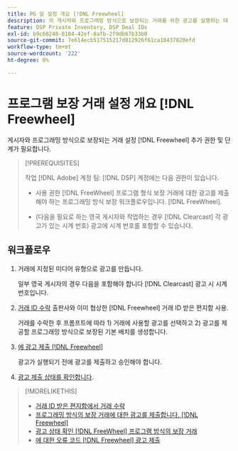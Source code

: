 ```yaml
---
title: PG 딜 설정 개요 [!DNL Freewheel]
description: 의 게시자와 프로그래밍 방식으로 보장되는 거래를 위한 광고를 실행하는 데 필요한 사전 요구 사항과 추가 단계에 대해 알아봅니다 [!DNL Freewheel].
feature: DSP Private Inventory, DSP Deal IDs
exl-id: b9c60248-8104-42ef-8afb-2f9db67b33b0
source-git-commit: 7e614ecb517515217d812926f61ca10437820efd
workflow-type: tm+mt
source-wordcount: '222'
ht-degree: 0%

---
```


# 프로그램 보장 거래 설정 개요 [!DNL Freewheel]

게시자와 프로그래밍 방식으로 보장되는 거래 설정 [!DNL Freewheel] 추가 권한 및 단계가 필요합니다.

>[!PREREQUISITES]
>
>작업 [!DNL Adobe] 계정 팀: [!DNL DSP] 계정에는 다음 권한이 있습니다.
>
>* 사용 권한 [!DNL FreeWheel] 프로그램 형식 보장 거래에 대한 광고를 제출해야 하는 프로그래밍 방식 보장 워크플로우입니다. [!DNL FreeWheel].
>
>* (다음을 필요로 하는 영국 게시자와 작업하는 경우 [!DNL Clearcast] 각 광고가 있는 시계 번호) 광고에 시계 번호를 포함할 수 있습니다.


## 워크플로우

1. 거래에 지정된 미디어 유형으로 광고를 만듭니다.

   일부 영국 게시자의 경우 다음을 포함해야 합니다 [!DNL Clearcast] 광고 시 시계 번호입니다.

1. [거래 ID 수락](#programmatic-guaranteed-set-up.md#pg-setup-deal-id-inbox) 출판사와 이미 협상한 [!DNL Freewheel] 거래 ID 받은 편지함 사용.

   거래를 수락한 후 프롬프트에 따라 1) 거래에 사용할 광고를 선택하고 2) 광고를 제공할 프로그래밍 방식으로 보장된 기본 배치를 생성합니다.

1. [에 광고 제출 [!DNL Freewheel]](freewheel-submit.md)

   광고가 실행되기 전에 광고를 제출하고 승인해야 합니다.

1. [광고 제출 상태를 확인합니다](freewheel-check-status.md).

>[!MORELIKETHIS]
>
>* [거래 ID 받은 편지함에서 거래 수락](deal-id-inbox-accept.md)
>* [프로그래밍 방식의 보장 거래에 대한 광고를 제출합니다. [!DNL Freewheel]](freewheel-submit.md)
>* [광고 상태 확인 [!DNL FreeWheel] 프로그램 방식의 보장 거래](freewheel-check-status.md)
>* [에 대한 오류 코드 [!DNL Freewheel] 광고 제출](freewheel-error-codes.md)

